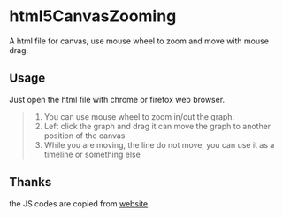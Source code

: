 html5CanvasZooming
==================

A html file for canvas, use mouse wheel to zoom and move with mouse drag.


Usage
-----
Just open the html file with chrome or firefox web browser.
> 1. You can use mouse wheel to zoom in/out the graph.
> 2. Left click the graph and drag it can move the graph to another position of the canvas
> 3. While you are moving, the line do not move, you can use it as a timeline or something else

Thanks
------
the JS codes are copied from [website](http://phrogz.net/tmp/canvas_zoom_to_cursor.html).
